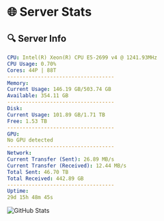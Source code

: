 # 🌐 Server Stats
## 🔍 Server Info
```yaml
CPU: Intel(R) Xeon(R) CPU E5-2699 v4 @ 1241.93MHz
CPU Usage: 0.70%
Cores: 44P | 88T
-----------------------------------
Memory:
Current Usage: 146.19 GB/503.74 GB
Available: 354.11 GB
-----------------------------------
Disk:
Current Usage: 101.89 GB/1.71 TB
Free: 1.53 TB
-----------------------------------
GPU:
No GPU detected
-----------------------------------
Network:
Current Transfer (Sent): 26.89 MB/s
Current Transfer (Received): 12.44 MB/s
Total Sent: 46.70 TB
Total Received: 442.89 GB
-----------------------------------
Uptime:
29d 15h 48m 45s
```
![GitHub Stats](https://img.shields.io/badge/Updated-2025-04-06_13:11:34-blue)